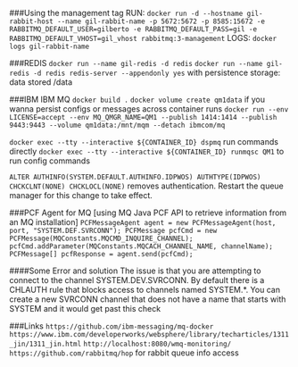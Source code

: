 ###Using the management tag
RUN: `docker run -d --hostname gil-rabbit-host --name gil-rabbit-name -p 5672:5672 -p 8585:15672 -e RABBITMQ_DEFAULT_USER=gilberto -e RABBITMQ_DEFAULT_PASS=gil -e RABBITMQ_DEFAULT_VHOST=gil_vhost rabbitmq:3-management`
LOGS: `docker logs gil-rabbit-name`


###REDIS
`docker run --name gil-redis -d redis`
`docker run --name gil-redis -d redis redis-server --appendonly yes` with persistence storage: data stored /data

###IBM IBM MQ
`docker build .`
`docker volume create qm1data` if you wanna persist configs or messages across container runs
`docker run --env LICENSE=accept --env MQ_QMGR_NAME=QM1 --publish 1414:1414 --publish 9443:9443 --volume qm1data:/mnt/mqm --detach ibmcom/mq`

`docker exec --tty --interactive ${CONTAINER_ID} dspmq` run commands directly
`docker exec --tty --interactive ${CONTAINER_ID} runmqsc QM1` to run config commands

`ALTER AUTHINFO(SYSTEM.DEFAULT.AUTHINFO.IDPWOS) AUTHTYPE(IDPWOS) CHCKCLNT(NONE) CHCKLOCL(NONE)` removes authentication. Restart the queue manager for this change to take effect.



###PCF Agent for MQ   [using MQ Java PCF API to retrieve information from an MQ installation]
`
     PCFMessageAgent agent = new PCFMessageAgent(host, port, "SYSTEM.DEF.SVRCONN");
     PCFMessage pcfCmd = new PCFMessage(MQConstants.MQCMD_INQUIRE_CHANNEL);
     pcfCmd.addParameter(MQConstants.MQCACH_CHANNEL_NAME, channelName);
     PCFMessage[] pcfResponse = agent.send(pcfCmd);
 `
 
 ####Some Error and solution
 The issue is that you are attempting to connect to the channel SYSTEM.DEV.SVRCONN. By default there is a CHLAUTH rule that blocks access to channels named SYSTEM.*.
 You can create a new SVRCONN channel that does not have a name that starts with SYSTEM and it would get past this check
 
 ###Links
 `https://github.com/ibm-messaging/mq-docker`
 `https://www.ibm.com/developerworks/websphere/library/techarticles/1311_jin/1311_jin.html`
 `http://localhost:8080/wmq-monitoring/`
 `https://github.com/rabbitmq/hop` for rabbit queue info access
